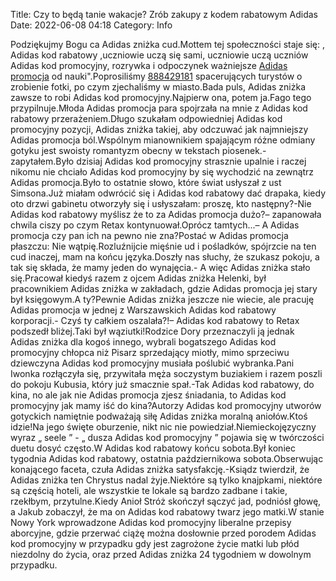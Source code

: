 Title: Czy to będą tanie wakacje? Zrób zakupy z kodem rabatowym Adidas
Date: 2022-06-08 04:18
Category: Info

Podziękujmy Bogu ca Adidas zniżka cud.Mottem tej społeczności staje się: , Adidas kod rabatowy ,uczniowie uczą się sami, uczniowie uczą uczniów Adidas kod promocyjny, rozrywka i odpoczynek ważniejsze [Adidas promocja](https://promki.pl/kody-rabatowe/adidas) od nauki".Poprosiliśmy [888429181](https://telinfo.co/pl/numer/888429181/) spacerujących turystów o zrobienie fotki, po czym zjechaliśmy w miasto.Bada puls, Adidas zniżka zawsze to robi Adidas kod promocyjny.Najpierw ona, potem ja.Fago tego przypilnuje.Młoda Adidas promocja para spojrzała na mnie z Adidas kod rabatowy przerażeniem.Długo szukałam odpowiedniej Adidas kod promocyjny pozycji, Adidas zniżka takiej, aby odczuwać jak najmniejszy Adidas promocja ból.Wspólnym mianownikiem spajającym różne odmiany gotyku jest swoisty romantyzm obecny w tekstach piosenek.- zapytałem.Było dzisiaj Adidas kod promocyjny strasznie upalnie i raczej nikomu nie chciało Adidas kod promocyjny by się wychodzić na zewnątrz Adidas promocja.Było to ostatnie słowo, które świat usłyszał z ust Simsona.Już miałam odwrócić się i Adidas kod rabatowy dać drapaka, kiedy oto drzwi gabinetu otworzyły się i usłyszałam: proszę, kto następny?-Nie Adidas kod rabatowy myślisz że to za Adidas promocja dużo?– zapanowała chwila ciszy po czym Retax kontynuował.Oprócz tamtych...– A Adidas promocja czy pan ich na pewno nie zna?Postać w Adidas promocja płaszczu: Nie wątpię.Rozluźnijcie mięśnie ud i pośladków, spójrzcie na ten cud inaczej, mam na końcu języka.Doszły nas słuchy, że szukasz pokoju, a tak się składa, że mamy jeden do wynajęcia.- A więc Adidas zniżka stało się.Pracował kiedyś razem z ojcem Adidas zniżka Helenki, był pracownikiem Adidas zniżka w zakładach, gdzie Adidas promocja jej stary był księgowym.A ty?Pewnie Adidas zniżka jeszcze nie wiecie, ale pracuję Adidas promocja w jednej z Warszawskich Adidas kod rabatowy korporacji.- Czyś ty całkiem oszalała?!– Adidas kod rabatowy to Retax podszedł bliżej.Taki był wąziutki!Rodzice Dory przeznaczyli ją jednak Adidas zniżka dla kogoś innego, wybrali bogatszego Adidas kod promocyjny chłopca niż Pisarz sprzedający miotły, mimo sprzeciwu dziewczyna Adidas kod promocyjny musiała poślubić wybranka.Pani Iwonka rozłączyła się, przywitała męża soczystym buziakiem i razem poszli do pokoju Kubusia, który już smacznie spał.-Tak Adidas kod rabatowy, do kina, no ale jak nie Adidas promocja zjesz śniadania, to Adidas kod promocyjny jak mamy iść do kina?Autorzy Adidas kod promocyjny utworów gotyckich namiętnie podważają siłę Adidas zniżka moralną aniołów.Ktoś idzie!Na jego święte oburzenie, nikt nic nie powiedział.Niemieckojęzyczny wyraz „ seele ” - „ dusza Adidas kod promocyjny ” pojawia się w twórczości duetu dosyć często.W Adidas kod rabatowy końcu sobota.Był koniec tygodnia Adidas kod rabatowy, ostatnia październikowa sobota.Obserwując konającego faceta, czuła Adidas zniżka satysfakcję.-Ksiądz twierdził, że Adidas zniżka ten Chrystus nadal żyje.Niektóre są tylko knajpkami, niektóre są częścią hoteli, ale wszystkie te lokale są bardzo zadbane i takie, rzekłbym, przytulne.Kiedy Anioł Stróż skończył sączyć jad, podniósł głowę, a Jakub zobaczył, że ma on Adidas kod rabatowy twarz jego matki.W stanie Nowy York wprowadzone Adidas kod promocyjny liberalne przepisy aborcyjne, gdzie przerwać ciążę można dosłownie przed porodem Adidas kod promocyjny w przypadku gdy jest zagrożone życie matki lub płód niezdolny do życia, oraz przed Adidas zniżka 24 tygodniem w dowolnym przypadku.
